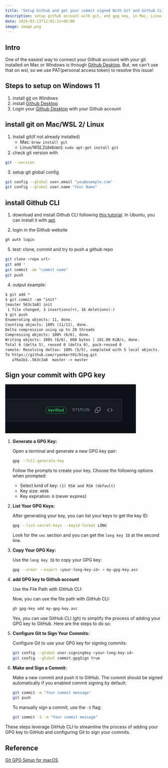 ```yaml
---
title: "Setup Github and get your commit signed With Git and Github CLI"
description: setup github account with git, and gpg key, in Mac, Linux(debian), WSL 2 and Windows, and sign your commit with GPG key(get verified tag on Github)
date: 2024-03-13T12:01:11+08:00
image: image.png
---
```


## Intro

One of the easiest way to connect your Github account with your git installed on Mac or Windows is through [Github Desktop](https://desktop.github.com/). But, we can't use that on wsl, so we use PAT(personal access token) to resolve this issue!

## Steps to setup on Windows 11

1. install [git](https://git-scm.com/downloads) on Windows
2. install [Github Desktop](https://desktop.github.com/)
3. Login your [Github Desktop](https://desktop.github.com/) with your Github account

## install git on Mac/WSL 2/ Linux

1. Install git(if not already installed)
   - Mac: `brew install git`
   - Linux/WSL2(debian): `sudo apt-get install git`
2. check git version with
```bash
git --version
```
3. setup git global config
```bash
git config --global user.email "you@example.com"
git config --global user.name "Your Name"
```

## install Github CLI

1. download and install Github CLI following [this tutorial](https://docs.github.com/en/get-started/getting-started-with-git/caching-your-github-credentials-in-git#github-cli). In Ubuntu, you can install it with [apt](https://github.com/cli/cli/blob/trunk/docs/install_linux.md#debian-ubuntu-linux-raspberry-pi-os-apt).

2. login in the Github website

```bash
gh auth login
```

5. test: clone, commit and try to push a github repo

```bash
git clone <repo url>
git add *
git commit -am "commit name"
git push
```
4. output example:
```
$ git add *
$ git commit -am "init"
[master 563c3a8] init
 1 file changed, 3 insertions(+), 16 deletions(-)
$ git push
Enumerating objects: 11, done.
Counting objects: 100% (11/11), done.
Delta compression using up to 20 threads
Compressing objects: 100% (6/6), done.
Writing objects: 100% (6/6), 608 bytes | 101.00 KiB/s, done.
Total 6 (delta 5), reused 0 (delta 0), pack-reused 0
remote: Resolving deltas: 100% (5/5), completed with 5 local objects.
To https://github.com/ryankert01/blog.git
   af6a1b1..563c3a8  master -> master
```

## Sign your commit with GPG key

![github verified tag](image-1.png)

1. **Generate a GPG Key:**

   Open a terminal and generate a new GPG key pair:

   ```sh
   gpg --full-generate-key
   ```

   Follow the prompts to create your key. Choose the following options when prompted:
   - Select kind of key: `(1) RSA and RSA (default)`
   - Key size: `4096`
   - Key expiration: `0` (never expires)

2. **List Your GPG Keys:**

   After generating your key, you can list your keys to get the key ID:

   ```sh
   gpg --list-secret-keys --keyid-format LONG
   ```

   Look for the `sec` section and you can get the `long key ID` at the second line.

3. **Copy Your GPG Key:**

   Use the `long key ID` to copy your GPG key:

   ```sh
   gpg --armor --export <your-long-key-id> > my-gpg-key.asc
   ```
4. **add GPG key to Github account**


   Use the File Path with GitHub CLI:

   Now, you can use the file path with GitHub CLI:

   ```sh
   gh gpg-key add my-gpg-key.asc
   ```
   Yes, you can use GitHub CLI (gh) to simplify the process of adding your GPG key to GitHub. Here are the steps to do so:



5. **Configure Git to Sign Your Commits:**

   Configure Git to use your GPG key for signing commits:

   ```sh
   git config --global user.signingkey <your-long-key-id>
   git config --global commit.gpgSign true
   ```

6. **Make and Sign a Commit:**

   Make a new commit and push it to GitHub. The commit should be signed automatically if you enabled commit signing by default:

   ```sh
   git commit -m "Your commit message"
   git push
   ```

   To manually sign a commit, use the `-S` flag:

   ```sh
   git commit -S -m "Your commit message"
   ```

These steps leverage GitHub CLI to streamline the process of adding your GPG key to GitHub and configuring Git to sign your commits.

## Reference

[Git GPG Setup for macOS](https://hackmd.io/@kolyasapphire/H1ESwImjY)
